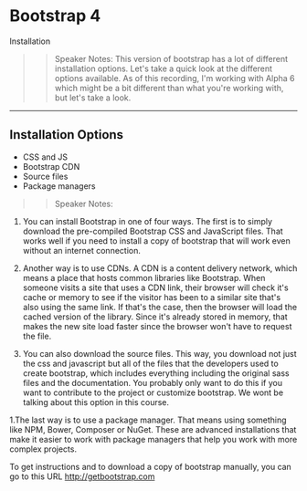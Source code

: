 <!-- .slide: data-state="title" -->
# Bootstrap 4
Installation

> > Speaker Notes:
This version of bootstrap has a lot of different installation options. Let's take a quick look at the different options available. As of this recording, I'm working with Alpha 6 which might be a bit different than what you're working with, but let's take a look.

---

## Installation Options

<ul>
	<li class="fragment">CSS and JS</li>
  <li class="fragment">Bootstrap CDN</li>
	<li class="fragment">Source files</li>
	<li class="fragment">Package managers</li>
</ul>

> > Speaker Notes:
1. You can install Bootstrap in one of four ways. The first is to simply download the pre-compiled Bootstrap CSS and JavaScript files. That works well if you need to install a copy of bootstrap that will work even without an internet connection.

1. Another way is to use CDNs. A CDN is a content delivery network, which means a place that hosts common libraries like Bootstrap. When someone visits a site that uses  a CDN link, their browser will check it's cache or memory to see if the visitor has been to a similar site that's also using the same link. If that's the case, then the browser will load the cached version of the library. Since it's already stored in memory, that makes the new site load faster since the browser won't have to request the file.

1. You can also download the source files. This way, you download not just the css and javascript but all of the files that the developers used to create bootstrap, which includes everything including the original sass files and the documentation. You probably only want to do this if you want to contribute to the project or customize bootstrap. We wont be talking about this option in this course.

1.The last way is to use a package manager. That means using something like NPM, Bower, Composer or NuGet. These are advanced installations that make it easier to work with package managers that help you work with more complex projects.

To get instructions and to download a copy of bootstrap manually, you can go to this URL http://getbootstrap.com
